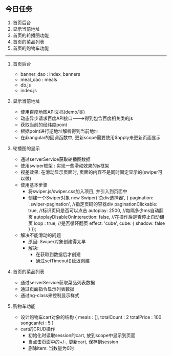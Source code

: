 ## 今日任务
1. 首页后台
2. 显示当前地址
3. 首页的轮播图功能
4. 首页的菜品列表
5. 首页的购物车功能

------------------------------------------------------------

1. 首页后台
    * banner_dao : index_banners
    * meal_dao : meals
    * db.js
    * index.js

2. 显示当前地址
	* 使用百度地图API文档(demo/类)  
	* 动态异步请求百度API接口--->得到包含百度相关类的js
	* 获取当前的经纬度point
	* 根据point进行逆地址解析得到当前地址
	* 在非angular的回调函数中, 更新scope需要使用$apply来更新页面显示
	
3. 轮播图的显示
    * 通过serverService获取轮播图数据
	* 使用swiper框架 : 实现一些滑动效果的js框架
	* 视差效果: 在滑动显示页面时, 页面的内容不是同时固定显示的(swiper可以做)
	* 使用基本步骤
		* 将swiper.js/swiper.css加入项目, 并引入到页面中
		* 创建一个Swiper对象 
			new Swiper('总div选择器', {
				 pagination: '.swiper-pagination',   //指定页码的容器div
                 paginationClickable: true, //标识页码是否可以点击
                 autoplay: 2500, //每隔多少ms自动翻页
                 autoplayDisableOnInteraction: false, //在操作后是否停止自动翻页
                 loop : true, //是否循环翻页
                 effect: 'cube',
                 cube: {
                     shadow: false
                 }
			});
	* 解决不能滑动的问题
	    * 原因: Swiper对象创建得太早
	    * 解决: 
	        * 在获取到数据后才创建
	        * 通过setTimeout()延迟创建
4. 首页的菜品列表
    * 通过serverService获取菜品列表数据
    * 通过页面指令显示列表数据
    * 通过ng-class来控制显示样式
5. 购物车功能
    * 设计购物车cart对象的结构
        {
            meals : [],
            totalCount : 2
            totalPrice : 100
            songcanfei : 5
        }
	* cart的CRUD操作
	    * 初始化时读取session的cart, 放到scope中显示到页面
		* 当点击页面中的+/-, 更新cart, 保存到session
		* 删除item: 当数量为0时